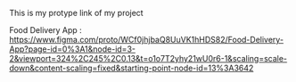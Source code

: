 This is my protype link of my project

Food Delivery App : https://www.figma.com/proto/WCf0jhjbaQ8UuVK1hHDS82/Food-Delivery-App?page-id=0%3A1&node-id=3-2&viewport=324%2C245%2C0.13&t=o1o7T2yhy21wU0r6-1&scaling=scale-down&content-scaling=fixed&starting-point-node-id=13%3A3642

